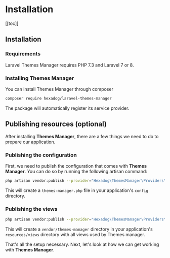 # Installation

[[toc]]

## Installation

### Requirements
Laravel Themes Manager requires PHP 7.3 and Laravel 7 or 8.

### Installing Themes Manager
You can install Themes Manager through composer
```bash
composer require hexadog/laravel-themes-manager
```

The package will automatically register its service provider.

## Publishing resources (optional)

After installing **Themes Manager**, there are a few things we need to do to prepare our application.

### Publishing the configuration
First, we need to publish the configuration that comes with **Themes Manager**. You can do so by running the following artisan command:

```bash
php artisan vendor:publish --provider="Hexadog\ThemesManager\Providers\PackageServiceProvider" --tag=config
```

This will create a `themes-manager.php` file in your application's `config` directory.

### Publishing the views

```bash
php artisan vendor:publish --provider="Hexadog\ThemesManager\Providers\PackageServiceProvider" --tag=views
```

This will create a `vendor/themes-manager` directory in your application's `resources/views` directory with all views used by Themes manager.

That's all the setup necessary. Next, let's look at how we can get working with <strong>Themes Manager</strong>.